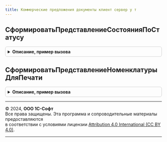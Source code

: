 ```yaml
---
title: Коммерческие предложения документы клиент сервер у т
---
```



## СформироватьПредставлениеСостоянияПоСтатусу
<details style="margin: 1em 0; padding: 0.5em; border: 1px solid #ccc; border-radius: 6px;">

<summary style="font-weight: bold; cursor: pointer;">Описание, пример вызова</summary>

```bsl

// См. КоммерческиеПредложенияДокументыКлиентСерверПереопределяемый.СформироватьПредставлениеСостоянияПоСтатусу
//
// Параметры:
//  Форма        - ФормаКлиентскогоПриложения.
//  Статус       - ОпределяемыйТип.СтатусыКоммерческихПредложенийКлиентам.
//  ТекущаяДата  - Дата.
//
Процедура СформироватьПредставлениеСостоянияПоСтатусу(Форма, Статус, ТекущаяДата) Экспорт
```

Пример вызова
```bsl
КоммерческиеПредложенияДокументыКлиентСерверУТ.СформироватьПредставлениеСостоянияПоСтатусу(Форма, Статус, ТекущаяДата) 
```
</details>

## СформироватьПредставлениеНоменклатурыДляПечати
<details style="margin: 1em 0; padding: 0.5em; border: 1px solid #ccc; border-radius: 6px;">

<summary style="font-weight: bold; cursor: pointer;">Описание, пример вызова</summary>

```bsl

// См. КоммерческиеПредложенияДокументыКлиентСерверПереопределяемый.СформироватьПредставлениеНоменклатурыДляПечати
//
Процедура СформироватьПредставлениеНоменклатурыДляПечати(ПредставлениеДляПечати, Номенклатура, Характеристика, СтандартнаяОбработка) Экспорт
```

Пример вызова
```bsl
КоммерческиеПредложенияДокументыКлиентСерверУТ.СформироватьПредставлениеНоменклатурыДляПечати(ПредставлениеДляПечати, Номенклатура, Характеристика, СтандартнаяОбработка) 
```
</details>

---

© 2024, **ООО 1С-Софт**  
Все права защищены. Эта программа и сопроводительные материалы предоставляются  
в соответствии с условиями лицензии [Attribution 4.0 International (CC BY 4.0)](https://creativecommons.org/licenses/by/4.0/legalcode).

---
